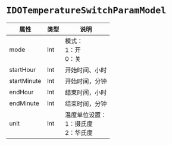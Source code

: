 # `IDOTemperatureSwitchParamModel`

| 属性        | 类型    | 说明         |
| ----------- | ------- | ------------ |
| mode | Int | 模式：<br/>1：开<br/>0：关 |
| startHour | Int | 开始时间、小时 |
| startMinute | Int | 开始时间，分钟 |
| endHour | Int | 结束时间，小时 |
| endMinute | Int | 结束时间，分钟 |
| unit | Int | 温度单位设置：<br/>1：摄氏度<br/>2：华氏度 |
